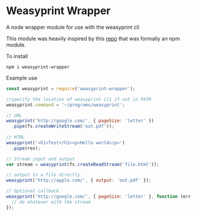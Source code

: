 # Weasyprint Wrapper

A node wrapper module for use with the weasyprint cli

This module was heavily inspired by this [repo](https://github.com/tdzienniak/node-weasyprint) that was formally an npm module.


To install

```
npm i weasyprint-wrapper
```

Example use

```javascript
const weasyprint = require('weasyprint-wrapper');

//specify the location of weasyprint cli if not in PATH
weasyprint.command = '~/programs/weasyprint';

// URL
weasyprint('http://google.com/', { pageSize: 'letter' })
  .pipe(fs.createWriteStream('out.pdf'));
  
// HTML
weasyprint('<h1>Test</h1><p>Hello world</p>')
  .pipe(res);

// Stream input and output
var stream = weasyprint(fs.createReadStream('file.html'));

// output to a file directly
weasyprint('http://apple.com/', { output: 'out.pdf' });

// Optional callback
weasyprint('http://google.com/', { pageSize: 'letter' }, function (err, stream) {
  // do whatever with the stream
});
```